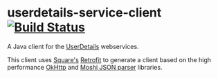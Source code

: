 # userdetails-service-client [![Build Status](https://travis-ci.org/AtlasOfLivingAustralia/userdetails-service-client.svg?branch=master)](https://travis-ci.org/AtlasOfLivingAustralia/userdetails-service-client)

A Java client for the [UserDetails](https://github.com/AtlasOfLivingAustralia/userdetails) webservices.

This client uses [Square's](https://square.github.io/) [Retrofit](http://square.github.io/retrofit/) to generate a client based on the high performance [OkHttp](http://square.github.io/okhttp/) and [Moshi JSON parser](https://github.com/square/moshi) libraries.